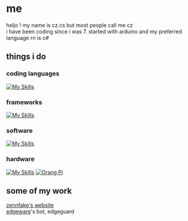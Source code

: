 # me
heljo ! my name is cz.cs but most people call me cz <br />
i have been coding since i was 7. started with arduino and my preferred language rn is c#

## things i do
### coding languages
[![My Skills](https://skillicons.dev/icons?i=cpp,cs,python,html,css,js,nodejs&perline=4)](https://skillicons.dev)
### frameworks
[![My Skills](https://skillicons.dev/icons?i=dotnet,unity,haxeflixel,haxe&perline=4)](https://skillicons.dev)
### software
[![My Skills](https://skillicons.dev/icons?i=ai,pr,ps,robloxstudio,mongodb,docker,postman,heroku,bitbucket,linux&perline=4)](https://skillicons.dev)
### hardware
[![My Skills](https://skillicons.dev/icons?i=raspberrypi)](https://skillicons.dev)
[![Orang Pi](https://raw.githubusercontent.com/yasngleer/awesome-orange-pi/master/logo.jpg)](https://orangepi.org)

## some of my work
[zennfake's website](https://zenfake.com)<br />
[edgeware](https://discord.gg/edgeware)'s bot, edgeguard

